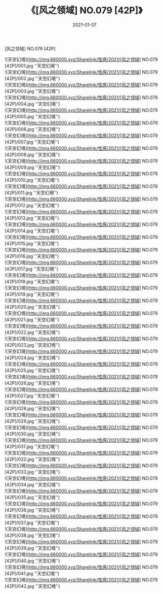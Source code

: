 ﻿---
layout: post
title:  《[风之领域] NO.079 [42P]》
date:   2021-01-07
img: http://img.660000.xyz/Sharelink/性感/2021/[风之领域] NO.079 [42P]/000.jpg
categories: [美女, 性感, 泳衣]
---

[风之领域] NO.079 [42P]



![天空幻境](http://img.660000.xyz/Sharelink/性感/2021/[风之领域] NO.079 [42P]/001.jpg ''天空幻境'') <br>
![天空幻境](http://img.660000.xyz/Sharelink/性感/2021/[风之领域] NO.079 [42P]/002.jpg ''天空幻境'') <br>
![天空幻境](http://img.660000.xyz/Sharelink/性感/2021/[风之领域] NO.079 [42P]/003.jpg ''天空幻境'') <br>
![天空幻境](http://img.660000.xyz/Sharelink/性感/2021/[风之领域] NO.079 [42P]/004.jpg ''天空幻境'') <br>
![天空幻境](http://img.660000.xyz/Sharelink/性感/2021/[风之领域] NO.079 [42P]/005.jpg ''天空幻境'') <br>
![天空幻境](http://img.660000.xyz/Sharelink/性感/2021/[风之领域] NO.079 [42P]/006.jpg ''天空幻境'') <br>
![天空幻境](http://img.660000.xyz/Sharelink/性感/2021/[风之领域] NO.079 [42P]/007.jpg ''天空幻境'') <br>
![天空幻境](http://img.660000.xyz/Sharelink/性感/2021/[风之领域] NO.079 [42P]/008.jpg ''天空幻境'') <br>
![天空幻境](http://img.660000.xyz/Sharelink/性感/2021/[风之领域] NO.079 [42P]/009.jpg ''天空幻境'') <br>
![天空幻境](http://img.660000.xyz/Sharelink/性感/2021/[风之领域] NO.079 [42P]/010.jpg ''天空幻境'') <br>
![天空幻境](http://img.660000.xyz/Sharelink/性感/2021/[风之领域] NO.079 [42P]/011.jpg ''天空幻境'') <br>
![天空幻境](http://img.660000.xyz/Sharelink/性感/2021/[风之领域] NO.079 [42P]/012.jpg ''天空幻境'') <br>
![天空幻境](http://img.660000.xyz/Sharelink/性感/2021/[风之领域] NO.079 [42P]/013.jpg ''天空幻境'') <br>
![天空幻境](http://img.660000.xyz/Sharelink/性感/2021/[风之领域] NO.079 [42P]/014.jpg ''天空幻境'') <br>
![天空幻境](http://img.660000.xyz/Sharelink/性感/2021/[风之领域] NO.079 [42P]/015.jpg ''天空幻境'') <br>
![天空幻境](http://img.660000.xyz/Sharelink/性感/2021/[风之领域] NO.079 [42P]/016.jpg ''天空幻境'') <br>
![天空幻境](http://img.660000.xyz/Sharelink/性感/2021/[风之领域] NO.079 [42P]/017.jpg ''天空幻境'') <br>
![天空幻境](http://img.660000.xyz/Sharelink/性感/2021/[风之领域] NO.079 [42P]/018.jpg ''天空幻境'') <br>
![天空幻境](http://img.660000.xyz/Sharelink/性感/2021/[风之领域] NO.079 [42P]/019.jpg ''天空幻境'') <br>
![天空幻境](http://img.660000.xyz/Sharelink/性感/2021/[风之领域] NO.079 [42P]/020.jpg ''天空幻境'') <br>
![天空幻境](http://img.660000.xyz/Sharelink/性感/2021/[风之领域] NO.079 [42P]/021.jpg ''天空幻境'') <br>
![天空幻境](http://img.660000.xyz/Sharelink/性感/2021/[风之领域] NO.079 [42P]/022.jpg ''天空幻境'') <br>
![天空幻境](http://img.660000.xyz/Sharelink/性感/2021/[风之领域] NO.079 [42P]/023.jpg ''天空幻境'') <br>
![天空幻境](http://img.660000.xyz/Sharelink/性感/2021/[风之领域] NO.079 [42P]/024.jpg ''天空幻境'') <br>
![天空幻境](http://img.660000.xyz/Sharelink/性感/2021/[风之领域] NO.079 [42P]/025.jpg ''天空幻境'') <br>
![天空幻境](http://img.660000.xyz/Sharelink/性感/2021/[风之领域] NO.079 [42P]/026.jpg ''天空幻境'') <br>
![天空幻境](http://img.660000.xyz/Sharelink/性感/2021/[风之领域] NO.079 [42P]/027.jpg ''天空幻境'') <br>
![天空幻境](http://img.660000.xyz/Sharelink/性感/2021/[风之领域] NO.079 [42P]/028.jpg ''天空幻境'') <br>
![天空幻境](http://img.660000.xyz/Sharelink/性感/2021/[风之领域] NO.079 [42P]/029.jpg ''天空幻境'') <br>
![天空幻境](http://img.660000.xyz/Sharelink/性感/2021/[风之领域] NO.079 [42P]/030.jpg ''天空幻境'') <br>
![天空幻境](http://img.660000.xyz/Sharelink/性感/2021/[风之领域] NO.079 [42P]/031.jpg ''天空幻境'') <br>
![天空幻境](http://img.660000.xyz/Sharelink/性感/2021/[风之领域] NO.079 [42P]/032.jpg ''天空幻境'') <br>
![天空幻境](http://img.660000.xyz/Sharelink/性感/2021/[风之领域] NO.079 [42P]/033.jpg ''天空幻境'') <br>
![天空幻境](http://img.660000.xyz/Sharelink/性感/2021/[风之领域] NO.079 [42P]/034.jpg ''天空幻境'') <br>
![天空幻境](http://img.660000.xyz/Sharelink/性感/2021/[风之领域] NO.079 [42P]/035.jpg ''天空幻境'') <br>
![天空幻境](http://img.660000.xyz/Sharelink/性感/2021/[风之领域] NO.079 [42P]/036.jpg ''天空幻境'') <br>
![天空幻境](http://img.660000.xyz/Sharelink/性感/2021/[风之领域] NO.079 [42P]/037.jpg ''天空幻境'') <br>
![天空幻境](http://img.660000.xyz/Sharelink/性感/2021/[风之领域] NO.079 [42P]/038.jpg ''天空幻境'') <br>
![天空幻境](http://img.660000.xyz/Sharelink/性感/2021/[风之领域] NO.079 [42P]/039.jpg ''天空幻境'') <br>
![天空幻境](http://img.660000.xyz/Sharelink/性感/2021/[风之领域] NO.079 [42P]/040.jpg ''天空幻境'') <br>
![天空幻境](http://img.660000.xyz/Sharelink/性感/2021/[风之领域] NO.079 [42P]/041.jpg ''天空幻境'') <br>
![天空幻境](http://img.660000.xyz/Sharelink/性感/2021/[风之领域] NO.079 [42P]/042.jpg ''天空幻境'') <br>